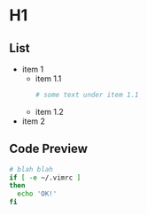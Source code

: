 # H1

## List

* item 1
  * item 1.1
    ```bash
    # some text under item 1.1
    ```
  * item 1.2
* item 2

## Code Preview

```bash
# blah blah
if [ -e ~/.vimrc ]
then
  echo 'OK!'
fi
```
